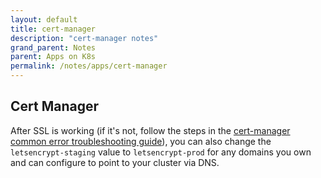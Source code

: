 ```yaml
---
layout: default
title: cert-manager
description: "cert-manager notes"
grand_parent: Notes
parent: Apps on K8s
permalink: /notes/apps/cert-manager
---
```


## Cert Manager

After SSL is working (if it's not, follow the steps in the [cert-manager common error troubleshooting guide](https://cert-manager.io/docs/faq/acme/#common-errors)), you can also change the `letsencrypt-staging` value to `letsencrypt-prod` for any domains you own and can configure to point to your cluster via DNS.
